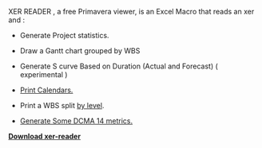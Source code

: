 XER READER , a free Primavera viewer, is an Excel Macro that reads an xer and : 

- Generate Project statistics.

- Draw a Gantt chart grouped by WBS

- Generate S curve Based on Duration (Actual and Forecast) ( experimental )

- [Print Calendars.](https://www.plannertuts.com/primavera-p6-calendar-print/)


- Print a WBS split [by level](https://www.plannertuts.com/how-to-import-wbs-from-excel-to-primavera-p6-using-the-sdk/).

- [Generate Some DCMA 14 metrics.](https://www.plannertuts.com/xer-reader-free-tool-run-dcma-14-point-checks/)

**[Download xer-reader](https://app.box.com/s/ekbmwk5sywp8q3ve0po4)**

